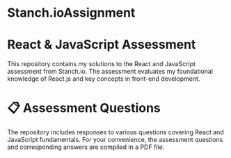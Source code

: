 # Stanch.ioAssignment

# React & JavaScript Assessment
This repository contains my solutions to the React and JavaScript assessment from Stanch.io. The assessment evaluates my foundational knowledge of React.js and key concepts in front-end development.

# 📋 Assessment Questions
The repository includes responses to various questions covering React and JavaScript fundamentals. For your convenience, the assessment questions and corresponding answers are compiled in a PDF file.
